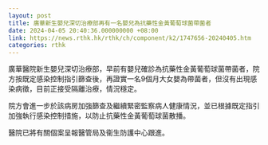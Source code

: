 ```yaml
---
layout: post
title: 廣華新生嬰兒深切治療部再有一名嬰兒為抗藥性金黃葡萄球菌帶菌者
date: 2024-04-05 20:40:36.000000000 +08:00
link: https://news.rthk.hk/rthk/ch/component/k2/1747656-20240405.htm
categories: rthk
---
```


廣華醫院新生嬰兒深切治療部，早前有嬰兒確診為抗藥性金黃葡萄球菌帶菌者，院方按既定感染控制指引篩查後，再證實一名9個月大女嬰為帶菌者，但沒有出現感染病徵，目前正接受隔離治療，情況穩定。

院方會進一步於該病房加強篩查及繼續緊密監察病人健康情況，並已根據既定指引加強執行感染控制措施，以防止抗藥性金黃葡萄球菌散播。
 
醫院已將有關個案呈報醫管局及衞生防護中心跟進。
